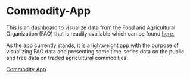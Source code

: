 # Commodity-App

This is an dashboard to visualize data from the Food and Agricultural Organization (FAO) that is readily available which can be found [here.](https://www.fao.org/faostat/en/#data/QCL)

As the app currently stands, it is a lightweight app with the purpose of visualizing FAO data and presenting some time-series data on the
public and free data on traded agricultural commodities.

[Commodity App](https://jamesapps.shinyapps.io/Commodities/)
